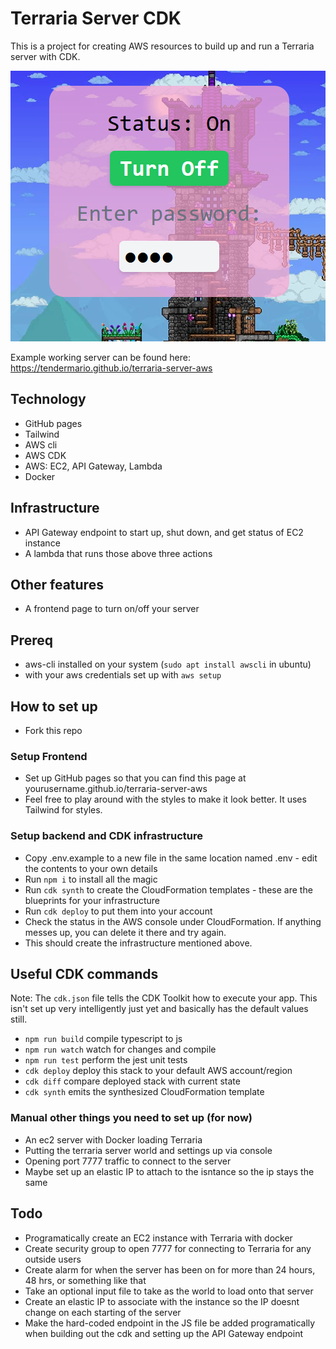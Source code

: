 # Terraria Server CDK

This is a project for creating AWS resources to build up and run a Terraria server with CDK.

![Example](/images/terraria-frontend.png)

Example working server can be found here: https://tendermario.github.io/terraria-server-aws

## Technology

- GitHub pages
- Tailwind
- AWS cli
- AWS CDK
- AWS: EC2, API Gateway, Lambda
- Docker

## Infrastructure

- API Gateway endpoint to start up, shut down, and get status of EC2 instance
- A lambda that runs those above three actions

## Other features

- A frontend page to turn on/off your server

## Prereq

- aws-cli installed on your system (`sudo apt install awscli` in ubuntu)
- with your aws credentials set up with `aws setup`

## How to set up

- Fork this repo

### Setup Frontend

- Set up GitHub pages so that you can find this page at yourusername.github.io/terraria-server-aws
- Feel free to play around with the styles to make it look better. It uses Tailwind for styles.

### Setup backend and CDK infrastructure

- Copy .env.example to a new file in the same location named .env - edit the contents to your own details
- Run `npm i` to install all the magic
- Run `cdk synth` to create the CloudFormation templates - these are the blueprints for your infrastructure
- Run `cdk deploy` to put them into your account
- Check the status in the AWS console under CloudFormation. If anything messes up, you can delete it there and try again.
- This should create the infrastructure mentioned above.

## Useful CDK commands

Note: The `cdk.json` file tells the CDK Toolkit how to execute your app. This isn't set up very intelligently just yet and basically has the default values still.

 * `npm run build`   compile typescript to js
 * `npm run watch`   watch for changes and compile
 * `npm run test`    perform the jest unit tests
 * `cdk deploy`      deploy this stack to your default AWS account/region
 * `cdk diff`        compare deployed stack with current state
 * `cdk synth`       emits the synthesized CloudFormation template

### Manual other things you need to set up (for now)

- An ec2 server with Docker loading Terraria
- Putting the terraria server world and settings up via console
- Opening port 7777 traffic to connect to the server
- Maybe set up an elastic IP to attach to the isntance so the ip stays the same

## Todo

- Programatically create an EC2 instance with Terraria with docker
- Create security group to open 7777 for connecting to Terraria for any outside users
- Create alarm for when the server has been on for more than 24 hours, 48 hrs, or something like that
- Take an optional input file to take as the world to load onto that server
- Create an elastic IP to associate with the instance so the IP doesnt change on each starting of the server
- Make the hard-coded endpoint in the JS file be added programatically when building out the cdk and setting up the API Gateway endpoint

